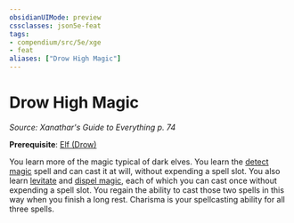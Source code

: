 ```yaml
---
obsidianUIMode: preview
cssclasses: json5e-feat
tags:
- compendium/src/5e/xge
- feat
aliases: ["Drow High Magic"]
---
```

# Drow High Magic
*Source: Xanathar's Guide to Everything p. 74*  

**Prerequisite**: [Elf (Drow)](2-Mechanics/CLI/races/elf-drow.md)

You learn more of the magic typical of dark elves. You learn the [detect magic](2-Mechanics/CLI/spells/detect-magic.md) spell and can cast it at will, without expending a spell slot. You also learn [levitate](2-Mechanics/CLI/spells/levitate.md) and [dispel magic](2-Mechanics/CLI/spells/dispel-magic.md), each of which you can cast once without expending a spell slot. You regain the ability to cast those two spells in this way when you finish a long rest. Charisma is your spellcasting ability for all three spells.